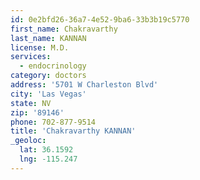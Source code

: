 ```yaml
---
id: 0e2bfd26-36a7-4e52-9ba6-33b3b19c5770
first_name: Chakravarthy
last_name: KANNAN
license: M.D.
services:
  - endocrinology
category: doctors
address: '5701 W Charleston Blvd'
city: 'Las Vegas'
state: NV
zip: '89146'
phone: 702-877-9514
title: 'Chakravarthy KANNAN'
_geoloc:
  lat: 36.1592
  lng: -115.247
---
```

